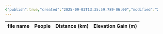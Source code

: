 ```yaml
---
{"publish":true,"created":"2025-09-03T13:35:59.789-06:00","modified":"2025-09-03T14:57:28.903-06:00","published":"2025-09-03T14:57:28.903-06:00","tags":["route"],"cssclasses":"","elevation":null,"region":"Kananaskis","location":"50.8591515, -114.9299874","DWYT":null,"Kane":"Moderate","completed":false}
---
```



| file name | People | Distance (km) | Elevation Gain (m) |
| --------- | ------ | ------------- | ------------------ |